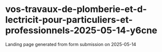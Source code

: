 # vos-travaux-de-plomberie-et-d-lectricit-pour-particuliers-et-professionnels-2025-05-14-y6cne
Landing page generated from form submission on 2025-05-14
